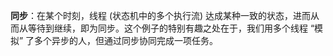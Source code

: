 **同步**：在某个时刻，线程 (状态机中的多个执行流) 达成某种一致的状态，进而从而从等待到继续，即为同步。这个例子的特别有趣之处在于，我们用多个线程 “模拟” 了多个异步的人，但通过同步协同完成一项任务。
